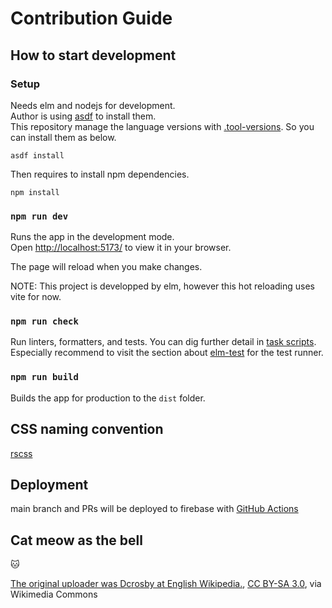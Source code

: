 # Contribution Guide

## How to start development

### Setup

Needs elm and nodejs for development.\
Author is using [asdf](https://asdf-vm.com/) to install them.\
This repository manage the language versions with [.tool-versions](.tool-versions). So you can install them as below.

`asdf install`

Then requires to install npm dependencies.

`npm install`

### `npm run dev`

Runs the app in the development mode.<br />
Open [http://localhost:5173/](http://localhost:5173/) to view it in your browser.

The page will reload when you make changes.<br />

NOTE: This project is developped by elm, however this hot reloading uses vite for now.

### `npm run check`

Run linters, formatters, and tests. You can dig further detail in [task scripts](package.json).\
Especially recommend to visit the section about [elm-test](https://package.elm-lang.org/packages/elm-explorations/test/latest) for the test runner.

### `npm run build`

Builds the app for production to the `dist` folder.<br />

## CSS naming convention

[rscss](https://github.com/rstacruz/rscss)

## Deployment

main branch and PRs will be deployed to firebase with [GitHub Actions](.github/workflows/)

## Cat meow as the bell

:cat:

<a href="https://commons.wikimedia.org/wiki/File:Meow.ogg">The original uploader was Dcrosby at English Wikipedia.</a>, <a href="http://creativecommons.org/licenses/by-sa/3.0/">CC BY-SA 3.0</a>, via Wikimedia Commons
